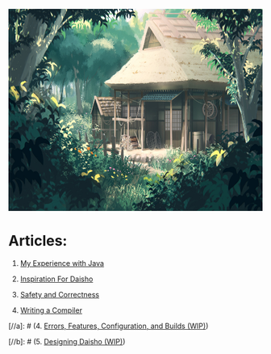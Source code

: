 

<p align="center">
<img src="images/Building.jpg" height=400>
<br>
</p>

# Articles:

1. [My Experience with Java](Java.html)

2. [Inspiration For Daisho](Inspiration.html)

3. [Safety and Correctness](Safety_and_Correctness.html)

4. [Writing a Compiler](Writing_A_Compiler.html)

[//a]: # (4. [Errors, Features, Configuration, and Builds (WIP)](EFCB.html))

[//b]: # (5. [Designing Daisho (WIP)](Design.html))
